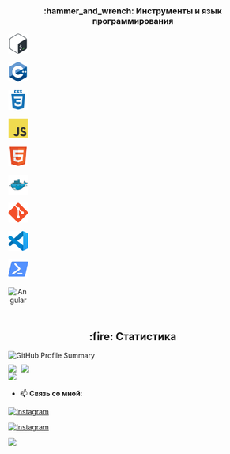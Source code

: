 
<div align="center" style="display: flex; flex-direction: column;">
  <h3>:hammer_and_wrench: Инструменты и язык программирования</h3>
  <img src="https://github.com/devicons/devicon/blob/master/icons/bash/bash-original.svg" title="Bash" alt="Bash" width="40" height="40"/>&nbsp;
  <img src="https://github.com/devicons/devicon/blob/master/icons/cplusplus/cplusplus-original.svg" title="C++" alt="C++" width="40" height="40"/>&nbsp;
  <img src="https://github.com/devicons/devicon/blob/master/icons/css3/css3-plain-wordmark.svg" title="CSS3" alt="CSS" width="40" height="40"/>&nbsp;
  <img src="https://github.com/devicons/devicon/blob/master/icons/javascript/javascript-original.svg" title="JavaScript" alt="JavaScript" width="40" height="40"/>&nbsp;
  <img src="https://github.com/devicons/devicon/blob/master/icons/html5/html5-original.svg" title="HTML5" alt="HTML5" width="40" height="40"/>&nbsp;
  <img src="https://github.com/devicons/devicon/blob/master/icons/docker/docker-original.svg" title="Docker" alt="Docker" width="40" height="40"/>&nbsp;
  <img src="https://github.com/devicons/devicon/blob/master/icons/git/git-original.svg" title="Git" alt="Git" width="40" height="40"/>&nbsp;
  <img src="https://github.com/devicons/devicon/blob/master/icons/vscode/vscode-original.svg" title="VSCode" alt="VSCode" width="40" height="40"/>&nbsp;
  <img src="https://github.com/devicons/devicon/blob/master/icons/powershell/powershell-original.svg" title="PowerShell" alt="PowerShell" width="40" height="40"/>&nbsp;
  <img src="https://skillicons.dev/icons?i=angular" title="Angular" alt="Angular" width="40" height="40"/>&nbsp;
</div>

<div id="stats" align="center" style="display: flex; flex-direction: column;">
  <h2>:fire: Статистика</h2>
  <a style="display: flex; align-items: center;">
      <img src="https://github-profile-summary-cards.vercel.app/api/cards/profile-details?username=alixanov&theme=dark" alt="GitHub Profile Summary" style="margin-bottom: 10px;" />
  </a>
  <a style="display: flex;">
      <img src="https://github-profile-summary-cards.vercel.app/api/cards/repos-per-language?username=alixanov&theme=dark" style="margin-right: 10px;">
      <img src="https://github-profile-summary-cards.vercel.app/api/cards/stats?username=alixanov&theme=dark">
  </a>
</div>

<img src="https://user-images.githubusercontent.com/73097560/115834477-dbab4500-a447-11eb-908a-139a6edaec5c.gif">

- 📫 **Связь со мной**:

[![Instagram](https://img.shields.io/badge/INSTAGRAM-red?style=for-the-badge&logo=instagram)](https://www.instagram.com/alikhanov.13/)

[![Instagram](https://img.shields.io/badge/TELEGRAM-red?style=for-the-badge&logo=telegram)](https://t.me/alikhanov13)

<img src="https://user-images.githubusercontent.com/73097560/115834477-dbab4500-a447-11eb-908a-139a6edaec5c.gif"> 

